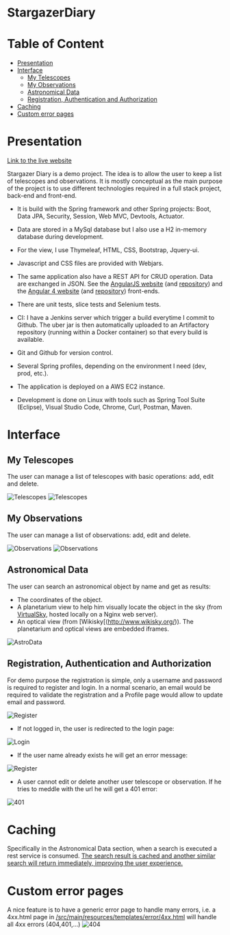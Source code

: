 # StargazerDiary

# Table of Content
* [Presentation](#presentation)
* [Interface](#interface)
  * [My Telescopes](#my-telescopes)
  * [My Observations](#my-observations)
  * [Astronomical Data](#astronomical-data)
  * [Registration, Authentication and Authorization](#registration-authentication-and-authorization)
* [Caching](#caching)
* [Custom error pages](#custom-error-pages)
  
# Presentation

[Link to the live website](http://gertest.hopto.org)

Stargazer Diary is a demo project.
The idea is to allow the user to keep a list of telescopes and observations.
It is mostly conceptual as the main purpose of the project is to use different technologies required in a full stack project, back-end and front-end.

* It is build with the Spring framework and other Spring projects: Boot, Data JPA, Security, Session, Web MVC, Devtools, Actuator.

* Data are stored in a MySql database but I also use a H2 in-memory database during development.

* For the view, I use Thymeleaf, HTML, CSS, Bootstrap, Jquery-ui.

* Javascript and CSS files are provided with Webjars.

* The same application also have a REST API for CRUD operation. Data are exchanged in JSON.
  See the [AngularJS website](http://gertest.hopto.org:81/) (and [repository](https://github.com/gerolvr/StargazerDiary-Frontend-AngularJS)) and the [Angular 4 website](http://gertest.hopto.org:82/) (and [repository](https://github.com/gerolvr/StargazerDiary-Frontend-Angular4)) front-ends.

* There are unit tests, slice tests and Selenium tests.

* CI: I have a Jenkins server which trigger a build everytime I commit to Github. The uber jar is then automatically uploaded to an Artifactory repository (running within a Docker container) so that every build is available.

* Git and Github for version control.

* Several Spring profiles, depending on the environment I need (dev, prod, etc.).

* The application is deployed on a AWS EC2 instance.

* Development is done on Linux with tools such as Spring Tool Suite (Eclipse), Visual Studio Code, Chrome, Curl, Postman, Maven.

# Interface
## My Telescopes
The user can manage a list of telescopes with basic operations: add, edit and delete.

![Telescopes](https://raw.githubusercontent.com/gerolvr/StargazerDiary/master/pictures/telescope1.png "Telescopes")
![Telescopes](https://raw.githubusercontent.com/gerolvr/StargazerDiary/master/pictures/telescope2.png "Telescopes")

## My Observations
The user can manage a list of observations: add, edit and delete.

![Observations](https://raw.githubusercontent.com/gerolvr/StargazerDiary/master/pictures/observation1.png "Observations")
![Observations](https://raw.githubusercontent.com/gerolvr/StargazerDiary/master/pictures/observation2.png "Observations")

## Astronomical Data
The user can search an astronomical object by name and get as results:
- The coordinates of the object.
- A planetarium view to help him visually locate the object in the sky (from [VirtualSky](https://github.com/slowe/VirtualSky), hosted locally on a Nginx web server).
- An optical view (from [Wikisky[(http://www.wikisky.org/)).
The planetarium and optical views are embedded iframes.

![AstroData](https://raw.githubusercontent.com/gerolvr/StargazerDiary/master/pictures/astrodatasearch.png "AstroData")

## Registration, Authentication and Authorization
For demo purpose the registration is simple, only a username and password is required to register and login. In a normal scenario, an email would be required to validate the registration and a Profile page would allow to update email and password.

![Register](https://raw.githubusercontent.com/gerolvr/StargazerDiary/master/pictures/register1.png "Register")

* If not logged in, the user is redirected to the login page:

![Login](https://raw.githubusercontent.com/gerolvr/StargazerDiary/master/pictures/login.png "Login")

* If the user name already exists he will get an error message:

![Register](https://raw.githubusercontent.com/gerolvr/StargazerDiary/master/pictures/register2.png "Register")

* A user cannot edit or delete another user telescope or observation. If he tries to meddle with the
url he will get a 401 error:

![401](https://raw.githubusercontent.com/gerolvr/StargazerDiary/master/pictures/401.png "401")

# Caching

Specifically in the Astronomical Data section, when a search is executed a rest service is consumed. [The search result is cached and another similar search will return immediately, improving the user experience.](https://github.com/gerolvr/StargazerDiary/blob/e8fafd4b3eec7a8ccdb354956a9d7a307e8b6919/src/main/java/com/gerolivo/stargazerdiary/services/AstroDataServiceImpl.java#L37 "The search result is cached and another similar search will return immediately, improving the user experience.")

# Custom error pages

A nice feature is to have a generic error page to handle many errors, i.e. a 4xx.html page in   [/src/main/resources/templates/error/4xx.html](http://https://github.com/gerolvr/StargazerDiary/tree/master/src/main/resources/templates/error "/src/main/resources/templates/error/4xx.html") will handle all 4xx errors (404,401,…)
![404](https://raw.githubusercontent.com/gerolvr/StargazerDiary/master/pictures/404.png "404")

